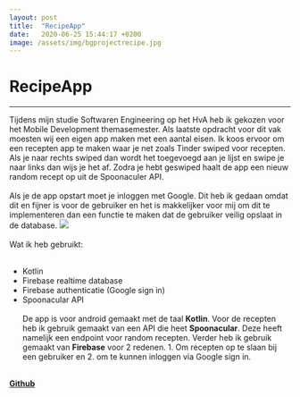 ```yaml
---
layout: post
title:  "RecipeApp"
date:   2020-06-25 15:44:17 +0200
image: /assets/img/bgprojectrecipe.jpg
---
```

RecipeApp
======
------

Tijdens mijn studie Softwaren Engineering op het HvA heb ik gekozen voor het
Mobile Development themasemester. Als laatste opdracht voor dit vak moesten
wij een eigen app maken met een aantal eisen. Ik koos ervoor om een recepten
app te maken waar je net zoals Tinder swiped voor recepten. Als je naar
rechts swiped dan wordt het toegevoegd aan je lijst en swipe je naar
links dan wijs je het af. Zodra je hebt geswiped haalt de app een nieuw
random recept op uit de Spoonaculer API.
<br><br>
Als je de app opstart moet je inloggen met Google. Dit heb ik gedaan
omdat dit en fijner is voor de gebruiker en het is makkelijker voor mij
om dit te implementeren dan een functie te maken dat de gebruiker veilig
opslaat in de database.
<img src=".../assets/img/screenshotlogin.png">
<br><br>
Wat ik heb gebruikt:
<br><br>
* Kotlin
* Firebase realtime database
* Firebase authenticatie (Google sign in)
* Spoonacular API
<br><br>
De app is voor android gemaakt met de taal **Kotlin**. Voor de recepten heb ik
gebruik gemaakt van een API die heet **Spoonacular**. Deze heeft namelijk een
endpoint voor random recepten. Verder heb ik gebruik gemaakt van **Firebase**
voor 2 redenen. 1. Om recepten op te slaan bij een gebruiker en 2. om te kunnen
inloggen via Google sign in.<br><br>

<a href="https://www.google.com" target="blank" class="text-link">**Github**</a>